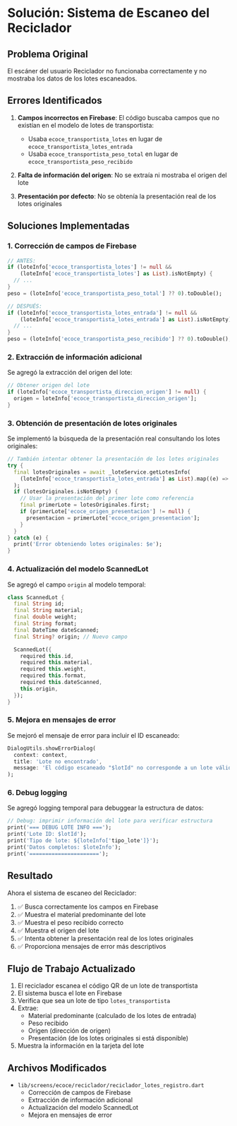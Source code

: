 # Solución: Sistema de Escaneo del Reciclador

## Problema Original
El escáner del usuario Reciclador no funcionaba correctamente y no mostraba los datos de los lotes escaneados.

## Errores Identificados

1. **Campos incorrectos en Firebase**: El código buscaba campos que no existían en el modelo de lotes de transportista:
   - Usaba `ecoce_transportista_lotes` en lugar de `ecoce_transportista_lotes_entrada`
   - Usaba `ecoce_transportista_peso_total` en lugar de `ecoce_transportista_peso_recibido`

2. **Falta de información del origen**: No se extraía ni mostraba el origen del lote

3. **Presentación por defecto**: No se obtenía la presentación real de los lotes originales

## Soluciones Implementadas

### 1. Corrección de campos de Firebase
```dart
// ANTES:
if (loteInfo['ecoce_transportista_lotes'] != null && 
    (loteInfo['ecoce_transportista_lotes'] as List).isNotEmpty) {
  // ...
}
peso = (loteInfo['ecoce_transportista_peso_total'] ?? 0).toDouble();

// DESPUÉS:
if (loteInfo['ecoce_transportista_lotes_entrada'] != null && 
    (loteInfo['ecoce_transportista_lotes_entrada'] as List).isNotEmpty) {
  // ...
}
peso = (loteInfo['ecoce_transportista_peso_recibido'] ?? 0).toDouble();
```

### 2. Extracción de información adicional
Se agregó la extracción del origen del lote:
```dart
// Obtener origen del lote
if (loteInfo['ecoce_transportista_direccion_origen'] != null) {
  origen = loteInfo['ecoce_transportista_direccion_origen'];
}
```

### 3. Obtención de presentación de lotes originales
Se implementó la búsqueda de la presentación real consultando los lotes originales:
```dart
// También intentar obtener la presentación de los lotes originales
try {
  final lotesOriginales = await _loteService.getLotesInfo(
    (loteInfo['ecoce_transportista_lotes_entrada'] as List).map((e) => e.toString()).toList()
  );
  if (lotesOriginales.isNotEmpty) {
    // Usar la presentación del primer lote como referencia
    final primerLote = lotesOriginales.first;
    if (primerLote['ecoce_origen_presentacion'] != null) {
      presentacion = primerLote['ecoce_origen_presentacion'];
    }
  }
} catch (e) {
  print('Error obteniendo lotes originales: $e');
}
```

### 4. Actualización del modelo ScannedLot
Se agregó el campo `origin` al modelo temporal:
```dart
class ScannedLot {
  final String id;
  final String material;
  final double weight;
  final String format;
  final DateTime dateScanned;
  final String? origin; // Nuevo campo

  ScannedLot({
    required this.id,
    required this.material,
    required this.weight,
    required this.format,
    required this.dateScanned,
    this.origin,
  });
}
```

### 5. Mejora en mensajes de error
Se mejoró el mensaje de error para incluir el ID escaneado:
```dart
DialogUtils.showErrorDialog(
  context: context,
  title: 'Lote no encontrado',
  message: 'El código escaneado "$lotId" no corresponde a un lote válido en el sistema',
);
```

### 6. Debug logging
Se agregó logging temporal para debuggear la estructura de datos:
```dart
// Debug: imprimir información del lote para verificar estructura
print('=== DEBUG LOTE INFO ===');
print('Lote ID: $lotId');
print('Tipo de lote: ${loteInfo['tipo_lote']}');
print('Datos completos: $loteInfo');
print('======================');
```

## Resultado

Ahora el sistema de escaneo del Reciclador:
1. ✅ Busca correctamente los campos en Firebase
2. ✅ Muestra el material predominante del lote
3. ✅ Muestra el peso recibido correcto
4. ✅ Muestra el origen del lote
5. ✅ Intenta obtener la presentación real de los lotes originales
6. ✅ Proporciona mensajes de error más descriptivos

## Flujo de Trabajo Actualizado

1. El reciclador escanea el código QR de un lote de transportista
2. El sistema busca el lote en Firebase
3. Verifica que sea un lote de tipo `lotes_transportista`
4. Extrae:
   - Material predominante (calculado de los lotes de entrada)
   - Peso recibido
   - Origen (dirección de origen)
   - Presentación (de los lotes originales si está disponible)
5. Muestra la información en la tarjeta del lote

## Archivos Modificados

- `lib/screens/ecoce/reciclador/reciclador_lotes_registro.dart`
  - Corrección de campos de Firebase
  - Extracción de información adicional
  - Actualización del modelo ScannedLot
  - Mejora en mensajes de error